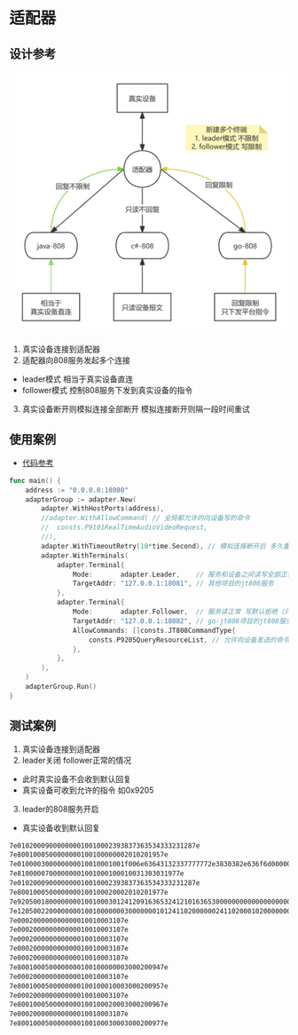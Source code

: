 # 适配器

## 设计参考
![适配原理](../example/adapter/testdata/适配方案.jpg)

1. 真实设备连接到适配器
2. 适配器向808服务发起多个连接
- leader模式 相当于真实设备直连
- follower模式 控制808服务下发到真实设备的指令
3. 真实设备断开则模拟连接全部断开 模拟连接断开则隔一段时间重试

## 使用案例
- [代码参考](../example/adapter/main.go)

``` go
func main() {
	address := "0.0.0.0:18080"
	adapterGroup := adapter.New(
		adapter.WithHostPorts(address),
		//adapter.WithAllowCommand( // 全局都允许的向设备写的命令
		//	consts.P9101RealTimeAudioVideoRequest,
		//),
		adapter.WithTimeoutRetry(10*time.Second), // 模拟连接断开后 多久重试一次
		adapter.WithTerminals(
			adapter.Terminal{
				Mode:       adapter.Leader,    // 服务和设备之间读写全部正常
				TargetAddr: "127.0.0.1:18081", // 其他项目的jt808服务
			},
			adapter.Terminal{
				Mode:       adapter.Follower,  // 服务读正常 写默认拒绝（只下发指定命令）
				TargetAddr: "127.0.0.1:18082", // go-jt808项目的jt808服务
				AllowCommands: []consts.JT808CommandType{
					consts.P9205QueryResourceList, // 允许向设备发送的命令
				},
			},
		),
	)
	adapterGroup.Run()
}

```

## 测试案例
1. 真实设备连接到适配器
2. leader关闭 follower正常的情况
- 此时真实设备不会收到默认回复
- 真实设备可收到允许的指令 如0x9205
3. leader的808服务开启
- 真实设备收到默认回复

``` txt
7e010200090000000010010002393837363534333231287e
7e8001000500000000100100000002010201957e
7e010000300000000010010001001f006e63643132337777772e3830382e636f6d0000000000000000003736353433323101b2e2413132333435363738697e
7e81000007000000001001000100010031303031977e
7e010200090000000010010002393837363534333231287e
7e8001000500000000100100020002010201977e
7e920500180000000010010003012412091636532412101636530000000000000000000000857e
7e1205002200000000100100000003000000010124110200000024110200010200000000000004000101010000000b2a7e
7e000200000000000010010003107e
7e000200000000000010010003107e
7e000200000000000010010003107e
7e000200000000000010010003107e
7e000200000000000010010003107e
7e8001000500000000100100000003000200947e
7e000200000000000010010003107e
7e8001000500000000100100010003000200957e
7e000200000000000010010003107e
7e8001000500000000100100020003000200967e
7e000200000000000010010003107e
7e8001000500000000100100030003000200977e

```
